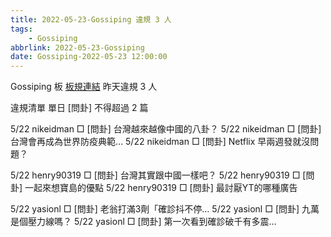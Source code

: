 ```yaml
---
title: 2022-05-23-Gossiping 違規 3 人
tags:
    - Gossiping
abbrlink: 2022-05-23-Gossiping
date: Gossiping-2022-05-23 12:00:00
---
```

Gossiping 板 [板規連結](https://www.ptt.cc/bbs/Gossiping/M.1637425085.A.07D.html)
昨天違規 3 人
<!-- more -->

違規清單
單日 [問卦] 不得超過 2 篇

5/22 nikeidman □ [問卦] 台灣越來越像中國的八卦？
5/22 nikeidman □ [問卦] 台灣會再成為世界防疫典範…
5/22 nikeidman □ [問卦] Netflix 早兩週發就沒問題？

5/22 henry90319 □ [問卦] 台灣其實跟中國一樣吧？
5/22 henry90319 □ [問卦] 一起來想寶島的優點
5/22 henry90319 □ [問卦] 最討厭YT的哪種廣告

5/22 yasionl □ [問卦] 老翁打滿3劑「確診抖不停…
5/22 yasionl □ [問卦] 九萬是個壓力線嗎？
5/22 yasionl □ [問卦] 第一次看到確診破千有多震…